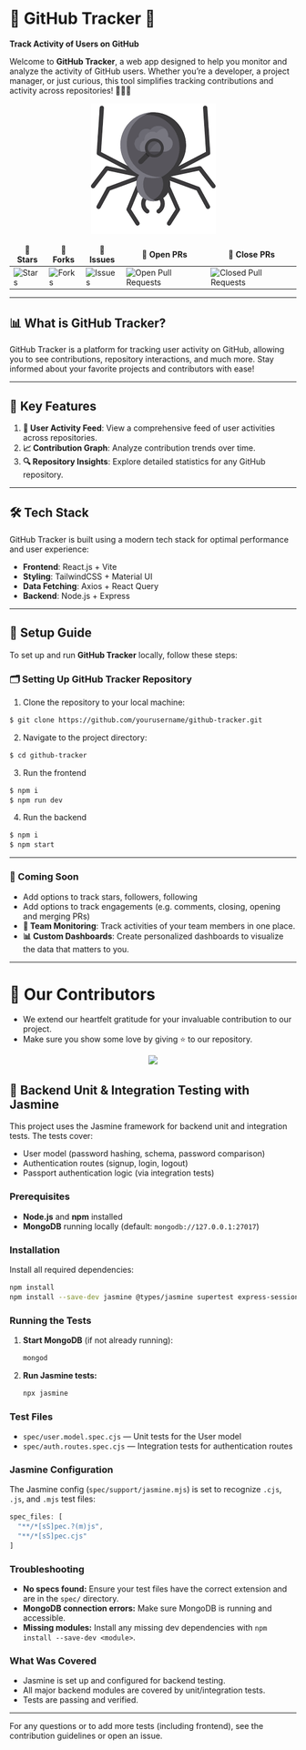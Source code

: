 # 🌟 **GitHub Tracker** 🌟

**Track Activity of Users on GitHub**

Welcome to **GitHub Tracker**, a web app designed to help you monitor and analyze the activity of GitHub users. Whether you’re a developer, a project manager, or just curious, this tool simplifies tracking contributions and activity across repositories! 🚀👩‍💻

<p align="center">
  <img src="public/crl.png" alt="github-tracker">
</p>
<table align="center">
    <thead align="center">
        <tr border: 2px;>
            <td><b>🌟 Stars</b></td>
            <td><b>🍴 Forks</b></td>
            <td><b>🐛 Issues</b></td>
            <td><b>🔔 Open PRs</b></td>
            <td><b>🔕 Close PRs</b></td>
        </tr>
     </thead>
    <tbody>
      <tr>
          <td><img alt="Stars" src="https://img.shields.io/github/stars/mehul-m-prajapati/github_tracker?style=flat&logo=github"/></td>
          <td><img alt="Forks" src="https://img.shields.io/github/forks/mehul-m-prajapati/github_tracker?style=flat&logo=github"/></td>
          <td><img alt="Issues" src="https://img.shields.io/github/issues/mehul-m-prajapati/github_tracker?style=flat&logo=github"/></td>
          <td><img alt="Open Pull Requests" src="https://img.shields.io/github/issues-pr/mehul-m-prajapati/github_tracker?style=flat&logo=github"/></td>
          <td><img alt="Closed Pull Requests" src="https://img.shields.io/github/issues-pr-closed/mehul-m-prajapati/github_tracker?style=flat&color=critical&logo=github"/></td>
      </tr>
    </tbody>
</table>

---

## 📊 What is GitHub Tracker?
GitHub Tracker is a platform for tracking user activity on GitHub, allowing you to see contributions, repository interactions, and much more. Stay informed about your favorite projects and contributors with ease!

---

## 🔑 Key Features

1. **📅 User Activity Feed**: View a comprehensive feed of user activities across repositories.
2. **📈 Contribution Graph**: Analyze contribution trends over time.
3. **🔍 Repository Insights**: Explore detailed statistics for any GitHub repository.

---

## 🛠️ Tech Stack

GitHub Tracker is built using a modern tech stack for optimal performance and user experience:

- **Frontend**: React.js + Vite
- **Styling**: TailwindCSS + Material UI
- **Data Fetching**: Axios + React Query
- **Backend**: Node.js + Express

---

## 🚀 Setup Guide

To set up and run **GitHub Tracker** locally, follow these steps:

### 🗂️ Setting Up GitHub Tracker Repository

1. Clone the repository to your local machine:
```bash
$ git clone https://github.com/yourusername/github-tracker.git
```

2. Navigate to the project directory:
```bash
$ cd github-tracker
```

3. Run the frontend
```bash
$ npm i
$ npm run dev
```

4. Run the backend
```bash
$ npm i
$ npm start
```

---

### 🌟 Coming Soon
- Add options to track stars, followers, following
- Add options to track engagements (e.g. comments, closing, opening and merging PRs)
- **👥 Team Monitoring**: Track activities of your team members in one place.
- **📊 Custom Dashboards**: Create personalized dashboards to visualize the data that matters to you.

---

# 👀 Our Contributors

- We extend our heartfelt gratitude for your invaluable contribution to our project.
- Make sure you show some love by giving ⭐ to our repository.

<div align="center">
  <a href="https://github.com/mehul-m-prajapati/github_tracker">
    <img src="https://contrib.rocks/image?repo=mehul-m-prajapati/github_tracker&&max=1000" />
  </a>
</div>

## 🧪 Backend Unit & Integration Testing with Jasmine

This project uses the Jasmine framework for backend unit and integration tests. The tests cover:
- User model (password hashing, schema, password comparison)
- Authentication routes (signup, login, logout)
- Passport authentication logic (via integration tests)

### Prerequisites
- **Node.js** and **npm** installed
- **MongoDB** running locally (default: `mongodb://127.0.0.1:27017`)

### Installation
Install all required dependencies:
```sh
npm install
npm install --save-dev jasmine @types/jasmine supertest express-session passport passport-local bcryptjs
```

### Running the Tests
1. **Start MongoDB** (if not already running):
   ```sh
   mongod
   ```
2. **Run Jasmine tests:**
   ```sh
   npx jasmine
   ```

### Test Files
- `spec/user.model.spec.cjs` — Unit tests for the User model
- `spec/auth.routes.spec.cjs` — Integration tests for authentication routes

### Jasmine Configuration
The Jasmine config (`spec/support/jasmine.mjs`) is set to recognize `.cjs`, `.js`, and `.mjs` test files:
```js
spec_files: [
  "**/*[sS]pec.?(m)js",
  "**/*[sS]pec.cjs"
]
```

### Troubleshooting
- **No specs found:** Ensure your test files have the correct extension and are in the `spec/` directory.
- **MongoDB connection errors:** Make sure MongoDB is running and accessible.
- **Missing modules:** Install any missing dev dependencies with `npm install --save-dev <module>`.

### What Was Covered
- Jasmine is set up and configured for backend testing.
- All major backend modules are covered by unit/integration tests.
- Tests are passing and verified.

---

For any questions or to add more tests (including frontend), see the contribution guidelines or open an issue.
